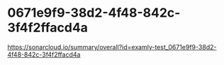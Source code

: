 # 0671e9f9-38d2-4f48-842c-3f4f2ffacd4a
https://sonarcloud.io/summary/overall?id=examly-test_0671e9f9-38d2-4f48-842c-3f4f2ffacd4a
